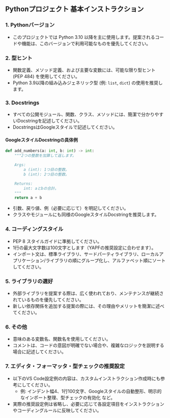 ## Pythonプロジェクト 基本インストラクション

### 1. Pythonバージョン
- このプロジェクトでは Python 3.10 以降を主に使用します。提案されるコードや機能は、このバージョンで利用可能なものを優先してください。

### 2. 型ヒント
- 関数定義、メソッド定義、および主要な変数には、可能な限り型ヒント (PEP 484) を使用してください。
- Python 3.9以降の組み込みジェネリック型 (例: `list`, `dict`) の使用を推奨します。

### 3. Docstrings
- すべての公開モジュール、関数、クラス、メソッドには、簡潔で分かりやすいDocstringを記述してください。
- DocstringsはGoogleスタイルで記述してください。

#### GoogleスタイルDocstringの具体例

```python
def add_numbers(a: int, b: int) -> int:
    """2つの整数を加算して返します。

    Args:
        a (int): 1つ目の整数。
        b (int): 2つ目の整数。

    Returns:
        int: aとbの合計。
    """
    return a + b
```

- 引数、戻り値、例（必要に応じて）を明記してください。
- クラスやモジュールにも同様のGoogleスタイルDocstringを推奨します。

### 4. コーディングスタイル
- PEP 8 スタイルガイドに準拠してください。
- 1行の最大文字数は100文字とします（YAPFの推奨設定に合わせます）。
- インポート文は、標準ライブラリ、サードパーティライブラリ、ローカルアプリケーション/ライブラリの順にグループ化し、アルファベット順にソートしてください。

### 5. ライブラリの選好
- 外部ライブラリを提案する際は、広く使われており、メンテナンスが継続されているものを優先してください。
- 新しい依存関係を追加する提案の際には、その理由やメリットを簡潔に述べてください。

### 6. その他
- 意味のある変数名、関数名を使用してください。
- コメントは、コードの意図が明確でない場合や、複雑なロジックを説明する場合に記述してください。

### 7. エディタ・フォーマッタ・型チェックの推奨設定
- 以下のVS Code設定例の内容は、カスタムインストラクション作成時にも参考にしてください。
    - 例: インデント幅4、1行100文字、Googleスタイルの自動整形、明示的なインポート整理、型チェックの有効化 など。
- 実際の推奨設定例は省略し、必要に応じて各設定項目をインストラクションやコーディングルールに反映してください。